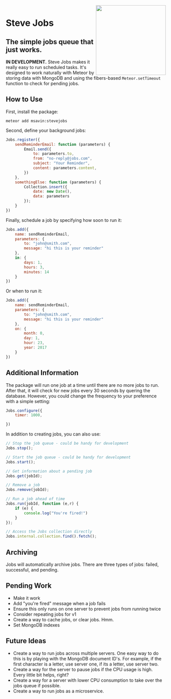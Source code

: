 <img align="right" width="220" src="https://github.com/msavin/stevejobs/blob/master/avatar.png?raw=true" />

# Steve Jobs

## The simple jobs queue that just works. 

**IN DEVELOPMENT.** Steve Jobs makes it really easy to run scheduled tasks. It's designed to work naturally with Meteor by storing data with MongoDB and using the fibers-based `Meteor.setTimeout` function to check for pending jobs.

## How to Use

First, install the package:

	meteor add msavin:stevejobs

Second, define your background jobs: 

```javascript
Jobs.register({
    sendReminderEmail: function (parameters) {
        Email.send({
            to: parameters.to,
            from: "no-reply@jobs.com",
            subject: "Your Reminder",
            content: parameters.content,
        })
    },
    somethingElse: function (parameters) {
        Collection.insert({
            date: new Date(),
            data: parameters
        });
    }
})
```

Finally, schedule a job by specifying how soon to run it:

```javascript
Jobs.add({
    name: sendReminderEmail,
    parameters: {
        to: "john@smith.com",
        message: "hi this is your reminder"
    },
    in: {
        days: 1,
        hours: 3,
        minutes: 14
    }
})
```

Or when to run it: 

```javascript
Jobs.add({
    name: sendReminderEmail,
    parameters: {
        to: "john@smith.com",
        message: "hi this is your reminder"
    },
    on: {
        month: 0,
        day: 1,
        hour: 23,
        year: 2017
    }
})

```

## Additional Information

The package will run one job at a time until there are no more jobs to run. After that, it will check for new jobs every 30 seconds by quering the database. However, you could change the frequency to your preference with a simple setting: 

```javascript
Jobs.configure({
    timer: 1000,

})
```

In addition to creating jobs, you can also use:

```javascript
// Stop the job queue - could be handy for development
Jobs.stop();

// Start the job queue - could be handy for development
Jobs.start();

// Get information about a pending job
Jobs.get(jobId);

// Remove a job
Jobs.remove(jobId);

// Run a job ahead of time
Jobs.run(jobId, function (e,r) {
    if (e) {
        console.log("You're fired!")
    }
});

// Access the Jobs collection directly
Jobs.internal.collection.find().fetch();
```

## Archiving 

Jobs will automatically archive jobs. There are three types of jobs: failed, successful, and pending. 

## Pending Work

 - Make it work
 - Add "you're fired" message when a job fails 
 - Ensure this only runs on one server to prevent jobs from running twice
 - Consider repeating jobs for v1 
 - Create a way to cache jobs, or clear jobs. Hmm.
 - Set MongoDB indexes

## Future Ideas

 - Create a way to run jobs across multiple servers. One easy way to do this is by playing with the MongoDB document ID's. For example, if the first character is a letter, use server one, if its a letter, use server two.
 - Create a way for the server to pause jobs if the CPU usage is high. Every little bit helps, right?
 - Create a way for a server with lower CPU consumption to take over the jobs queue if possible.
 - Create a way to run jobs as a microservice.